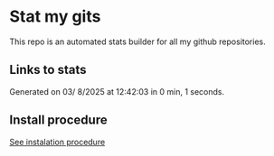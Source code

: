 # Stat my gits

This repo is an automated stats builder for all my github repositories.

## Links to stats


Generated on 03/ 8/2025 at 12:42:03 in 0 min, 1 seconds.

## Install procedure

[See instalation procedure](./src/install.md)
